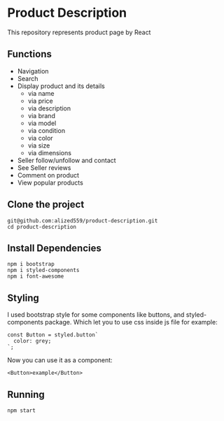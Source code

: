 # Product Description
This repository represents product page by React

## Functions

- Navigation
- Search
- Display product and its details
  - via name
  - via price
  - via description
  - via brand
  - via model
  - via condition
  - via color
  - via size
  - via dimensions
- Seller follow/unfollow and contact
- See Seller reviews
- Comment on product
- View popular products

## Clone the project

```
git@github.com:alized559/product-description.git
cd product-description
```

## Install Dependencies

```
npm i bootstrap
npm i styled-components
npm i font-awesome
```

## Styling
I used bootstrap style for some components like buttons, and styled-components package. Which let you to use css inside js file for example:
```
const Button = styled.button`
  color: grey;
`;
```
Now you can use it as a component:
```
<Button>example</Button>
```

## Running

```
npm start
```
